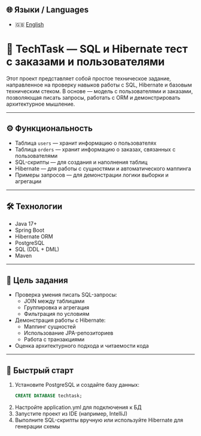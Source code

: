## 🌐 Языки / Languages

- 🇬🇧 [English](README.md)

# 🧪 TechTask — SQL и Hibernate тест с заказами и пользователями

Этот проект представляет собой простое техническое задание, направленное на проверку навыков работы с SQL, Hibernate и базовым техническим стеком. В основе — модель с пользователями и заказами, позволяющая писать запросы, работать с ORM и демонстрировать архитектурное мышление.

---

## ⚙️ Функциональность

- Таблица `users` — хранит информацию о пользователях
- Таблица `orders` — хранит информацию о заказах, связанных с пользователями
- SQL-скрипты — для создания и наполнения таблиц
- Hibernate — для работы с сущностями и автоматического маппинга
- Примеры запросов — для демонстрации логики выборки и агрегации

---

## 🛠️ Технологии

- Java 17+  
- Spring Boot  
- Hibernate ORM  
- PostgreSQL  
- SQL (DDL + DML)  
- Maven

---

## 🎯 Цель задания

- Проверка умения писать SQL-запросы:
  - JOIN между таблицами
  - Группировка и агрегация
  - Фильтрация по условиям
- Демонстрация работы с Hibernate:
  - Маппинг сущностей
  - Использование JPA-репозиториев
  - Работа с транзакциями
- Оценка архитектурного подхода и читаемости кода

---

## 🚀 Быстрый старт

1. Установите PostgreSQL и создайте базу данных:
   ```sql
   CREATE DATABASE techtask;
   ```
2. Настройте application.yml для подключения к БД
3. Запустите проект из IDE (например, IntelliJ)
4. Выполните SQL-скрипты вручную или используйте Hibernate для генерации схемы

